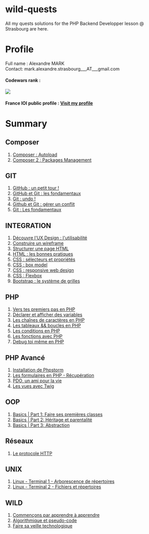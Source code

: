 # wild-quests
All my quests solutions for the PHP Backend Developper lesson @ Strasbourg are here.

<h1>Profile</h1>
<p>Full name : Alexandre MARK<br>
Contact: mark.alexandre.strasbourg___AT___gmail.com<br>
</p>

<h4>Codewars rank :</h4>
<a href="https://www.codewars.com/users/Mooks"><img src="https://www.codewars.com/users/Mooks/badges/large"/></a>

<h4>France IOI public profile :<span>
<a href="http://www.france-ioi.org/user/perso.php?sLogin=mooks">Visit my profile</a></h4>

<h1>Summary</h1>

<h2>Composer</h2>
<ol>
  <li><a href="https://github.com/Moxymore67/wild-quests/tree/master/composer/01">
    Composer : Autoload</a>
  </li>
  <li><a href="https://github.com/Moxymore67/wild-quests/tree/master/composer/02">
    Composer 2 : Packages Management</a>
  </li>
</ol>

<h2>GIT</h2>
<ol>
  <li><a href="https://github.com/Moxymore67/wild-quests/blob/master/git/01/">
    GitHub : un petit tour !</a>
  </li>
  <li><a href="https://github.com/Moxymore67/wild-quests/blob/master/git/02/">
    GitHub et Git : les fondamentaux</a>
  </li>
  <li><a href="https://github.com/Moxymore67/wild-quests/blob/master/git/03/">
    Git : undo !</a>
  </li>
  <li><a href="https://github.com/Moxymore67/wild-quests/blob/master/git/04/">
    Github et Git : gérer un conflit</a>
  </li>
  <li><a href="https://github.com/Moxymore67/wild-quests/blob/master/git/Fondamentaux/">
      Git : Les fondamentaux</a>
  </li>
</ol>

<h2>INTEGRATION</h2>
<ol>
  <li><a href="https://github.com/Moxymore67/wild-quests/blob/master/integration/01.txt">
    Découvre l'UX Design : l'utilisabilité</a>
  </li>
  <li><a href="https://github.com/Moxymore67/wild-quests/blob/master/integration/02.txt">
    Construire un wireframe</a>
  </li>
  <li><a href="https://github.com/Moxymore67/wild-quests/blob/master/integration/03.html">
    Structurer une page HTML</a>
  </li>
  <li><a href="https://github.com/Moxymore67/wild-quests/blob/master/integration/04.html">
    HTML : les bonnes pratiques</a>
  </li>
  <li><a href="https://github.com/Moxymore67/wild-quests/blob/master/integration/05.txt">
    CSS : sélecteurs et propriétés</a>
  </li>
  <li><a href="https://github.com/Moxymore67/wild-quests/blob/master/integration/06.txt">
    CSS : box model</a>
  </li>
  <li><a href="https://github.com/Moxymore67/wild-quests/blob/master/integration/07.txt">
    CSS : responsive web design</a>
  </li>
  <li><a href="https://github.com/Moxymore67/wild-quests/blob/master/integration/08.txt">
    CSS : Flexbox</a>
  </li>
  <li><a href="https://github.com/Moxymore67/wild-quests/blob/master/integration/09.html">
      Bootstrap : le système de grilles</a>
  </li>
</ol>

<h2>PHP</h2>
<ol>
  <li><a href="https://github.com/Moxymore67/wild-quests/blob/master/php/01.txt">
    Vers tes premiers pas en PHP</a>
  </li>
  <li><a href="https://github.com/Moxymore67/wild-quests/blob/master/php/02.php">
    Déclarer et afficher des variables</a>
  </li>
  <li><a href="https://github.com/Moxymore67/wild-quests/blob/master/php/03.php">
    Les chaînes de caractères en PHP</a>
  </li>
  <li><a href="https://github.com/Moxymore67/wild-quests/blob/master/php/04.php">
    Les tableaux && boucles en PHP</a>
  </li>
  <li><a href="https://github.com/Moxymore67/wild-quests/blob/master/php/05.php">
    Les conditions en PHP</a>
  </li>
  <li><a href="https://github.com/Moxymore67/wild-quests/blob/master/php/06.php">
    Les fonctions avec PHP</a>
  </li>
  <li><a href="https://github.com/Moxymore67/wild-quests/blob/master/php/07.php">
    Debug toi même en PHP</a>
  </li>
</ol>

<h2>PHP Avancé</h2>
<ol>
  <li><a href="https://github.com/Moxymore67/wild-quests/tree/master/php-avance/01">
    Installation de Phpstorm</a></li>
  <li><a href="https://github.com/Moxymore67/wild-quests/tree/master/php-avance/02">
    Les formulaires en PHP - Récupération</a></li>
  <li><a href="https://github.com/Moxymore67/wild-quests/tree/master/php-avance/pdo">
    PDO, un ami pour la vie</a></li>
  <li><a href="https://github.com/Moxymore67/wild-quests/tree/master/php-avance/Twig">
      Les vues avec Twig</a></li>
</ol>

<h2>OOP</h2>
<ol>
  <li><a href="https://github.com/Moxymore67/wild-quests/tree/master/oop/01">
  Basics | Part 1: Faire ses premières classes</a></li>
  <li><a href="https://github.com/Moxymore67/wild-quests/tree/master/oop/02">
    Basics | Part 2: Héritage et parentalité</a></li>
  <li><a href="https://github.com/Moxymore67/wild-quests/tree/master/oop/03">
  Basics | Part 3: Abstraction</a></li>
</ol>

<h2>Réseaux</h2>
<ol>
  <li><a href="https://github.com/Moxymore67/wild-quests/tree/master/reseau">
  Le protocole HTTP</a></li>
</ol>

<h2>UNIX</h2>
<ol>
  <li><a href="https://github.com/Moxymore67/wild-quests/blob/master/unix/01.txt">
    Linux - Terminal 1 - Arborescence de répertoires</a>
  </li>
  <li><a href="https://github.com/Moxymore67/wild-quests/blob/master/unix/02.txt">
    Linux - Terminal 2 - Fichiers et répertoires</a>
  </li>
</ol>

<h2>WILD</h2>
<ol>
  <li><a href="https://github.com/Moxymore67/wild-quests/blob/master/wild/01.txt">
    Commençons par apprendre à apprendre</a>
  </li>   
  <li><a href="https://github.com/Moxymore67/wild-quests/blob/master/wild/02.txt">
    Algorithmique et pseudo-code</a>
  </li>
  <li><a href="https://github.com/Moxymore67/wild-quests/blob/master/wild/03.txt">
    Faire sa veille technologique</a>
  </li>
</ol>
